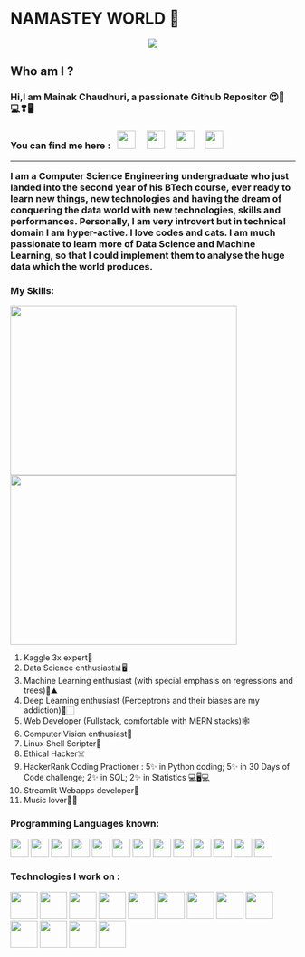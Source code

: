 # NAMASTEY WORLD 🙏
<center><img src="https://media3.giphy.com/media/SbKNFpFZEumGTkgPgA/source.gif"></center>
 
## Who am I ?
<h3> Hi,I am Mainak Chaudhuri, a passionate Github Repositor 😍💖💻❣🖥</h3>
<h3> You can find me here : 
<span><a href="http://www.github.com/MainakRepositor" title="Github"><i style="margin-right: 0.5em; color: #FFFFFF;" class="icon-home icon-4x"></i><img height="32" width="32" src="https://cdn.jsdelivr.net/npm/simple-icons@latest/icons/github.svg" /></a>&nbsp&nbsp&nbsp<a href="https://www.linkedin.com/in/mainak-chaudhuri-127898176/" title="Linkedin"><i style="margin-right: 0.5em;" class="icon-home icon-4x"></i><img height="32" width="32" src="https://user-images.githubusercontent.com/64016811/90974022-11a8ca00-e545-11ea-96a5-945e6704f134.png" /></a>&nbsp&nbsp&nbsp<a href="https://www.kaggle.com/mainakchaudhuri" title="Kaggle"><i style="margin-right: 0.5em;" class="icon-home icon-4x"></i><img height="32" width="32" src="https://user-images.githubusercontent.com/64016811/90973912-fee1c580-e543-11ea-8bd8-d5c75824b0df.png" /></a>&nbsp&nbsp&nbsp<a href="https://www.hackerrank.com/sultankhilji001" title="HackerRank"><i style="margin-right: 0.5em;" class="icon-home icon-4x"></i><img height="32" width="32" src="https://user-images.githubusercontent.com/64016811/90974048-3c931e00-e545-11ea-9a62-608a72609c14.png" /></a></span>
<br>
<hr>
I am a Computer Science Engineering undergraduate who just landed into the second year of his BTech course, ever ready to learn new things, new technologies and having the dream of conquering the data world with new technologies, skills and performances. Personally, I am very introvert but in technical domain I am hyper-active. I love codes and cats. I am much passionate to learn more of Data Science and Machine Learning, so that I could implement them to analyse the huge data which the world produces.
<br>

### My Skills:
<span><img height="300" width="400" src="https://lh3.googleusercontent.com/proxy/w03M-2k3dQ9kFrapQmCrieFqJkv1HxTOb2A60Z3GdSlUgp0R-ulNy2D_TiEHCerlBx_7QPEeucGycLh49zaOuP4FlYJe"/>    <img height="300" width="400" src="https://i.pinimg.com/originals/2e/b2/5d/2eb25d7e596698a326cb18ea6ad72f2a.gif"></span>
<ol>
  <li>Kaggle 3x expert🦢</li>
  <li>Data Science enthusiast📊🖥</li>
  <li>Machine Learning enthusiast (with special emphasis on regressions and trees)🌳⛰️</li>
  <li>Deep Learning enthusiast (Perceptrons and their biases are my addiction)🧠🏻</li>
  <li>Web Developer (Fullstack, comfortable with MERN stacks)🕸️</li>
  <li>Computer Vision enthusiast🤖</li>
  <li>Linux Shell Scripter🐧</li>
  <li>Ethical Hacker☠️</li>
  <li>HackerRank Coding Practioner : 5✨ in Python coding; 5✨ in 30 Days of Code challenge; 2✨ in SQL; 2✨ in Statistics 💻🖥💻</li>
  <li>Streamlit Webapps developer📱</li>
  <li>Music lover🎼🎵</li>
  </ol>
    
### Programming Languages known:
<scan><img height="32" width="32" src="https://user-images.githubusercontent.com/64016811/90972902-8fb3a380-e53a-11ea-98cb-a2093c274d27.png" />
 <img height="32" width="32" src="https://user-images.githubusercontent.com/64016811/90973568-d1474d00-e540-11ea-9cea-82845add91a7.png"/>
 <img height="32" width="32" src="https://user-images.githubusercontent.com/64016811/90973537-89c0c100-e540-11ea-81c3-cf040aeaedb1.png"/>
 <img height="32" width="32" src="https://user-images.githubusercontent.com/64016811/90973303-744a9780-e53e-11ea-865f-e8582e7550a4.png"/>
 <img height="32" width="32" src="https://user-images.githubusercontent.com/64016811/90973308-7ca2d280-e53e-11ea-840e-6f2de883472d.png"/>
 <img height="32" width="32" src="https://user-images.githubusercontent.com/64016811/90973313-8af0ee80-e53e-11ea-8b0e-7e46a9b3c75e.png"/>
 <img height="32" width="32" src="https://user-images.githubusercontent.com/64016811/90973323-a1974580-e53e-11ea-9d86-9e105be955b6.png"/>
 <img height="32" width="32" src="https://user-images.githubusercontent.com/64016811/90973328-b542ac00-e53e-11ea-9563-29943cb5b0d2.png"/>
 <img height="32" width="32" src="https://user-images.githubusercontent.com/64016811/90973336-c095d780-e53e-11ea-8590-77cf7c43cbd0.png"/>
 <img height="32" width="32" src="https://user-images.githubusercontent.com/64016811/90973342-cf7c8a00-e53e-11ea-9684-00faacadbd14.png"/>
 <img height="32" width="32" src="https://user-images.githubusercontent.com/64016811/90973347-dc00e280-e53e-11ea-8072-7dd69c270cd9.png"/>
 <img height="32" width="32" src="https://user-images.githubusercontent.com/64016811/90973375-19fe0680-e53f-11ea-8cc3-62ea90a45d06.png"/>
 <img height="32" width="32" src="https://user-images.githubusercontent.com/64016811/90973583-fb007400-e540-11ea-9634-6c4f1657ed77.png"/>
 </scan>

### Technologies I work on :
<scan>
 <img height="48" width="48" src="https://user-images.githubusercontent.com/64016811/90973890-c7731900-e543-11ea-863e-807c11bedcb9.png"/>
 <img height="48" width="48" src="https://user-images.githubusercontent.com/64016811/90974055-4ddc2a80-e545-11ea-83e4-a14f29d3b29c.png"/>
 <img height="48" width="48" src="https://user-images.githubusercontent.com/64016811/90974121-d22ead80-e545-11ea-86fa-b74cb258177f.png"/>
 <img height="48" width="48" src="https://user-images.githubusercontent.com/64016811/90974102-b0cdc180-e545-11ea-93df-cfba3bceeeba.png"/>
 <img height="48" width="48" src=""/>
 <img height="48" width="48" src=""/>
 <img height="48" width="48" src=""/>
 <img height="48" width="48" src=""/>
 <img height="48" width="48" src=""/>
 <img height="48" width="48" src=""/>
 <img height="48" width="48" src=""/>
 <img height="48" width="48" src=""/>
 <img height="48" width="48" src=""/>
 </scan>
